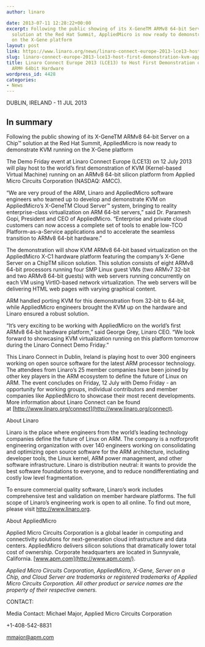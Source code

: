 ```yaml
---
author: linaro

date: 2013-07-11 12:28:22+00:00
excerpt: Following the public showing of its X­-GeneTM ARMv8 64­-bit Server on a Chip™
  solution at the Red Hat Summit, AppliedMicro is now ready to demonstrate KVM running
  on the X-Gene platform
layout: post
link: https://www.linaro.org/news/linaro-connect-europe-2013-lce13-host-first-demonstration-kvm-appliedmicros-arm-64%c2%adbit-hardware/
slug: linaro-connect-europe-2013-lce13-host-first-demonstration-kvm-appliedmicros-arm-64%c2%adbit-hardware
title: Linaro Connect Europe 2013 (LCE13) to Host First Demonstration of KVM on AppliedMicro’s
  ARM® 64­bit Hardware
wordpress_id: 4428
categories:
- News
---
```


DUBLIN, IRELAND - 11 JUL 2013


## In summary


Following the public showing of its X­-GeneTM ARMv8 64­-bit Server on a Chip™ solution at the Red Hat Summit, AppliedMicro is now ready to demonstrate KVM running on the X-Gene platform

The Demo Friday event at Linaro Connect Europe (LCE13) on 12 July 2013 will play host to the world’s first demonstration of KVM (Kernel-based Virtual Machine) running on an ARMv8 64-­bit silicon platform from Applied Micro Circuits Corporation (NASDAQ: AMCC).

“We are very proud of the ARM, Linaro and AppliedMicro software engineers who teamed up to develop and demonstrate KVM on AppliedMicro’s X-GeneTM Cloud Server™ system, bringing to reality enterprise-class virtualization on ARM 64-bit servers,” said Dr. Paramesh Gopi, President and CEO of AppliedMicro. “Enterprise and private cloud customers can now access a complete set of tools to enable low-TCO Platform-as-a-Service applications and to accelerate the seamless transition to ARMv8 64-bit hardware.”

The demonstration will show KVM ARMv8 64-­bit based virtualization on the AppliedMicro X-­C1 hardware platform featuring the company’s X-Gene Server on a ChipTM silicon solution. This solution consists of eight ARMv8 64-­bit processors running four SMP Linux guest VMs (two ARMv7 32­-bit and two ARMv8 64-­bit guests) with web servers running concurrently on each VM using VirtIO-based network virtualization. The web servers will be delivering HTML web pages with varying graphical content.

ARM handled porting KVM for this demonstration from 32-­bit to 64­-bit, while AppliedMicro engineers brought the KVM up on the hardware and Linaro ensured a robust solution.

“It’s very exciting to be working with AppliedMicro on the world’s first ARMv8 64­-bit hardware platform,” said George Grey, Linaro CEO. “We look forward to showcasing KVM virtualization running on this platform tomorrow during the Linaro Connect Demo Friday.”

This Linaro Connect in Dublin, Ireland is playing host to over 300 engineers working on open source software for the latest ARM processor technology. The attendees from Linaro’s 25 member companies have been joined by other key players in the ARM ecosystem to define the future of Linux on ARM. The event concludes on Friday, 12 July with Demo Friday ­- an opportunity for working groups, individual contributors and member companies like AppliedMicro to showcase their most recent developments. More information about Linaro Connect can be found at [http://www.linaro.org/connect](http://www.linaro.org/connect).

About Linaro

Linaro is the place where engineers from the world’s leading technology companies define the future of Linux on ARM. The company is a not­for­profit engineering organization with over 140 engineers working on consolidating and optimizing open source software for the ARM architecture, including developer tools, the Linux kernel, ARM power management, and other software infrastructure. Linaro is distribution neutral: it wants to provide the best software foundations to everyone, and to reduce non­differentiating and costly low level fragmentation.

To ensure commercial quality software, Linaro’s work includes comprehensive test and validation on member hardware platforms. The full scope of Linaro’s engineering work is open to all online. To find out more, please visit http://www.linaro.org.

About AppliedMicro

Applied Micro Circuits Corporation is a global leader in computing and connectivity solutions for next-generation cloud infrastructure and data centers. AppliedMicro delivers silicon solutions that dramatically lower total cost of ownership. Corporate headquarters are located in Sunnyvale, California. [www.apm.com](http://www.apm.com/).

_Applied Micro Circuits Corporation, AppliedMicro, X-Gene, Server on a Chip, and Cloud Server are trademarks or registered trademarks of Applied Micro Circuits Corporation. All other product or service names are the property of their respective owners._

CONTACT:

Media Contact: Michael Major, Applied Micro Circuits Corporation

+1-408-542-8831

[mmajor@apm.com](mailto:mmajor@apm.com)


